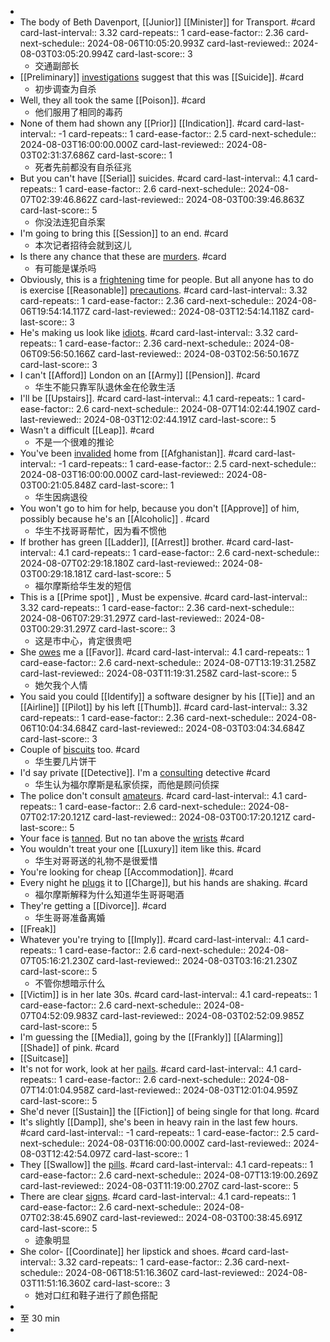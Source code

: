 -
- The body of Beth Davenport, [[Junior]] [[Minister]] for Transport. #card
  card-last-interval:: 3.32
  card-repeats:: 1
  card-ease-factor:: 2.36
  card-next-schedule:: 2024-08-06T10:05:20.993Z
  card-last-reviewed:: 2024-08-03T03:05:20.994Z
  card-last-score:: 3
	- 交通副部长
- [[Preliminary]] [investigations]([[Investigation]]) suggest that this was [[Suicide]]. #card
	- 初步调查为自杀
- Well, they all took the same [[Poison]]. #card
	- 他们服用了相同的毒药
- None of them had shown any [[Prior]] [[Indication]]. #card
  card-last-interval:: -1
  card-repeats:: 1
  card-ease-factor:: 2.5
  card-next-schedule:: 2024-08-03T16:00:00.000Z
  card-last-reviewed:: 2024-08-03T02:31:37.686Z
  card-last-score:: 1
	- 死者先前都没有自杀征兆
- But you can't have [[Serial]] suicides. #card
  card-last-interval:: 4.1
  card-repeats:: 1
  card-ease-factor:: 2.6
  card-next-schedule:: 2024-08-07T02:39:46.862Z
  card-last-reviewed:: 2024-08-03T00:39:46.863Z
  card-last-score:: 5
	- 你没法连犯自杀案
- I'm going to bring this [[Session]] to an end. #card
	- 本次记者招待会就到这儿
- Is there any chance that these are [murders]([[Murder]]). #card
	- 有可能是谋杀吗
- Obviously, this is a [frightening]([[Frighten]]) time for people. But all anyone has to do is exercise [[Reasonable]] [precautions]([[Precaution]]). #card
  card-last-interval:: 3.32
  card-repeats:: 1
  card-ease-factor:: 2.36
  card-next-schedule:: 2024-08-06T19:54:14.117Z
  card-last-reviewed:: 2024-08-03T12:54:14.118Z
  card-last-score:: 3
- He's making us look like [idiots]([[Idiot]]). #card
  card-last-interval:: 3.32
  card-repeats:: 1
  card-ease-factor:: 2.36
  card-next-schedule:: 2024-08-06T09:56:50.166Z
  card-last-reviewed:: 2024-08-03T02:56:50.167Z
  card-last-score:: 3
- I can't [[Afford]] London on an [[Army]] [[Pension]]. #card
	- 华生不能只靠军队退休金在伦敦生活
- I'll be [[Upstairs]]. #card
  card-last-interval:: 4.1
  card-repeats:: 1
  card-ease-factor:: 2.6
  card-next-schedule:: 2024-08-07T14:02:44.190Z
  card-last-reviewed:: 2024-08-03T12:02:44.191Z
  card-last-score:: 5
- Wasn't a difficult [[Leap]]. #card
	- 不是一个很难的推论
- You've been [invalided]([[Invalid]]) home from [[Afghanistan]]. #card
  card-last-interval:: -1
  card-repeats:: 1
  card-ease-factor:: 2.5
  card-next-schedule:: 2024-08-03T16:00:00.000Z
  card-last-reviewed:: 2024-08-03T00:21:05.848Z
  card-last-score:: 1
	- 华生因病退役
- You won't go to him for help, because you don't [[Approve]] of him, possibly because he's an [[Alcoholic]] . #card
	- 华生不找哥哥帮忙，因为看不惯他
- If brother has green [[Ladder]], [[Arrest]] brother. #card
  card-last-interval:: 4.1
  card-repeats:: 1
  card-ease-factor:: 2.6
  card-next-schedule:: 2024-08-07T02:29:18.180Z
  card-last-reviewed:: 2024-08-03T00:29:18.181Z
  card-last-score:: 5
	- 福尔摩斯给华生发的短信
- This is a [[Prime spot]] , Must be expensive. #card
  card-last-interval:: 3.32
  card-repeats:: 1
  card-ease-factor:: 2.36
  card-next-schedule:: 2024-08-06T07:29:31.297Z
  card-last-reviewed:: 2024-08-03T00:29:31.297Z
  card-last-score:: 3
	- 这是市中心，肯定很贵吧
- She [owes]([[Owe]]) me a [[Favor]]. #card
  card-last-interval:: 4.1
  card-repeats:: 1
  card-ease-factor:: 2.6
  card-next-schedule:: 2024-08-07T13:19:31.258Z
  card-last-reviewed:: 2024-08-03T11:19:31.258Z
  card-last-score:: 5
	- 她欠我个人情
- You said you could [[Identify]] a software designer by his [[Tie]] and an [[Airline]] [[Pilot]] by his left [[Thumb]]. #card
  card-last-interval:: 3.32
  card-repeats:: 1
  card-ease-factor:: 2.36
  card-next-schedule:: 2024-08-06T10:04:34.684Z
  card-last-reviewed:: 2024-08-03T03:04:34.684Z
  card-last-score:: 3
- Couple of [biscuits]([[Biscuit]]) too. #card
	- 华生要几片饼干
- I'd say private [[Detective]]. I'm a [consulting]([[Consult]]) detective #card
	- 华生认为福尔摩斯是私家侦探，而他是顾问侦探
- The police don't consult [amateurs]([[Amateur]]). #card
  card-last-interval:: 4.1
  card-repeats:: 1
  card-ease-factor:: 2.6
  card-next-schedule:: 2024-08-07T02:17:20.121Z
  card-last-reviewed:: 2024-08-03T00:17:20.121Z
  card-last-score:: 5
- Your face is [tanned]([[Tan]]). But no tan above the [wrists]([[Wrist]]) #card
- You wouldn't treat your one [[Luxury]] item like this. #card
	- 华生对哥哥送的礼物不是很爱惜
- You're looking for cheap [[Accommodation]]. #card
- Every night he [plugs]([[Plug]]) it to [[Charge]], but his hands are shaking. #card
	- 福尔摩斯解释为什么知道华生哥哥喝酒
- They're getting a [[Divorce]]. #card
	- 华生哥哥准备离婚
- [[Freak]]
- Whatever you're trying to [[Imply]]. #card
  card-last-interval:: 4.1
  card-repeats:: 1
  card-ease-factor:: 2.6
  card-next-schedule:: 2024-08-07T05:16:21.230Z
  card-last-reviewed:: 2024-08-03T03:16:21.230Z
  card-last-score:: 5
	- 不管你想暗示什么
- [[Victim]] is in her late 30s. #card
  card-last-interval:: 4.1
  card-repeats:: 1
  card-ease-factor:: 2.6
  card-next-schedule:: 2024-08-07T04:52:09.983Z
  card-last-reviewed:: 2024-08-03T02:52:09.985Z
  card-last-score:: 5
- I'm guessing the [[Media]], going by the [[Frankly]] [[Alarming]] [[Shade]] of pink. #card
- [[Suitcase]]
- It's not for work, look at her [nails]([[Nail]]). #card
  card-last-interval:: 4.1
  card-repeats:: 1
  card-ease-factor:: 2.6
  card-next-schedule:: 2024-08-07T14:01:04.958Z
  card-last-reviewed:: 2024-08-03T12:01:04.959Z
  card-last-score:: 5
- She'd never [[Sustain]] the [[Fiction]] of being single for that long. #card
- It's slightly [[Damp]], she's been in heavy rain in the last few hours. #card
  card-last-interval:: -1
  card-repeats:: 1
  card-ease-factor:: 2.5
  card-next-schedule:: 2024-08-03T16:00:00.000Z
  card-last-reviewed:: 2024-08-03T12:42:54.097Z
  card-last-score:: 1
- They [[Swallow]] the [pills]([[Pill]]). #card
  card-last-interval:: 4.1
  card-repeats:: 1
  card-ease-factor:: 2.6
  card-next-schedule:: 2024-08-07T13:19:00.269Z
  card-last-reviewed:: 2024-08-03T11:19:00.270Z
  card-last-score:: 5
- There are clear [signs]([[Sign]]). #card
  card-last-interval:: 4.1
  card-repeats:: 1
  card-ease-factor:: 2.6
  card-next-schedule:: 2024-08-07T02:38:45.690Z
  card-last-reviewed:: 2024-08-03T00:38:45.691Z
  card-last-score:: 5
	- 迹象明显
- She color- [[Coordinate]] her lipstick and shoes. #card
  card-last-interval:: 3.32
  card-repeats:: 1
  card-ease-factor:: 2.36
  card-next-schedule:: 2024-08-06T18:51:16.360Z
  card-last-reviewed:: 2024-08-03T11:51:16.360Z
  card-last-score:: 3
	- 她对口红和鞋子进行了颜色搭配
-
- 至 30 min
-